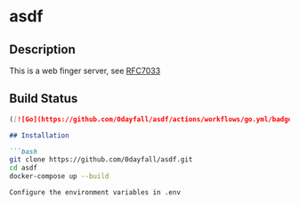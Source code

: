 # asdf

## Description

This is a web finger server, see [RFC7033](https://datatracker.ietf.org/doc/html/rfc7033)

## Build Status

```markdown
([![Go](https://github.com/0dayfall/asdf/actions/workflows/go.yml/badge.svg)](https://github.com/0dayfall/asdf/actions/workflows/go.yml))

## Installation

```bash
git clone https://github.com/0dayfall/asdf.git
cd asdf
docker-compose up --build

Configure the environment variables in .env